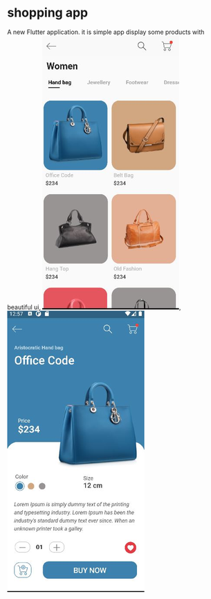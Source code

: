 # shopping app

A new Flutter application.
it is simple app display some products with beautiful ui,
![](https://github.com/ElGenius-developer/shopping-app/blob/main/ScreenShots/1.JPG),![](https://github.com/ElGenius-developer/shopping-app/blob/main/ScreenShots/2.JPG)
